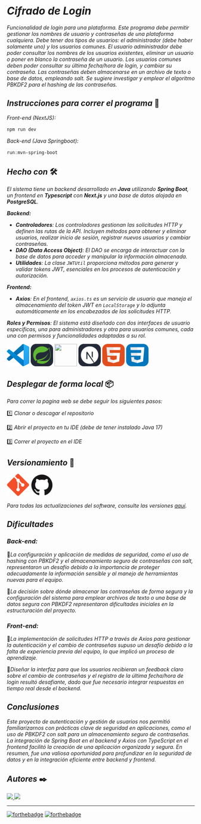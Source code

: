 # ***Cifrado de Login***


*Funcionalidad de login para una plataforma. Este programa debe permitir gestionar los nombres de usuario y contraseñas de una plataforma cualquiera. Debe tener dos tipos de usuarios: el administrador (debe haber solamente uno) y los usuarios comunes. El usuario administrador debe poder consultar los nombres de los usuarios existentes, eliminar un usuario o poner en blanco la contraseña de un usuario. Los usuarios comunes deben poder consultar su última fecha/hora de login, y cambiar su contraseña. Las contraseñas deben almacenarse en un archivo de texto o base de datos, empleando salt. Se sugiere investigar y emplear el algoritmo PBKDF2 para el hashing de las contraseñas.*

## ***Instrucciones para correr el programa*** 📓

*Front-end (NextJS):*

```bash
npm run dev
```

*Back-end (Java Springboot):*

```powershell
run:mvn-spring-boot    
```

## ***Hecho con*** 🛠️

*El sistema tiene un backend desarrollado en **Java** utilizando **Spring Boot**, un frontend en **Typescript** con **Next.js** y una base de datos alojada en **PostgreSQL**.*

***Backend:***
- ***Controladores**: Los controladores gestionan las solicitudes HTTP y definen las rutas de la API. Incluyen métodos para obtener y eliminar usuarios, realizar inicio de sesión, registrar nuevos usuarios y cambiar contraseñas.*
- ***DAO (Data Access Object)**: El DAO se encarga de interactuar con la base de datos para acceder y manipular la información almacenada.*
- ***Utilidades**: La clase `JWTUtil` proporciona métodos para generar y validar tokens JWT, esenciales en los procesos de autenticación y autorización.*

***Frontend:***
- ***Axios**: En el frontend, `axios.ts` es un servicio de usuario que maneja el almacenamiento del token JWT en `LocalStorage` y lo adjunta automáticamente en los encabezados de las solicitudes HTTP.*

***Roles y Permisos**:*
*El sistema está diseñado con dos interfaces de usuario específicas, una para administradores y otra para usuarios comunes, cada una con permisos y funcionalidades adaptadas a su rol.*

<p align="left">
    <a href="https://code.visualstudio.com/" target="_blank"> <img src="https://raw.githubusercontent.com/devicons/devicon/2ae2a900d2f041da66e950e4d48052658d850630/icons/vscode/vscode-original.svg" height="60" width = "60"></a>
    <a href="https://spring.io/projects/spring-boot/" target="_blank"> <img src="https://raw.githubusercontent.com/tandpfun/skill-icons/65dea6c4eaca7da319e552c09f4cf5a9a8dab2c8/icons/Spring-Dark.svg" height="60" width = "60"></a>
    <a href="[https://code.visualstudio.com/](https://gradle.org/install/)](https://www.java.com/es/)" target="_blank"> <img src="https://cdn.jsdelivr.net/gh/devicons/devicon@latest/icons/java/java-original.svg" height="60" width = "60"></a>
        <a href="https://nextjs.org/" target="_blank"> <img src="https://raw.githubusercontent.com/tandpfun/skill-icons/65dea6c4eaca7da319e552c09f4cf5a9a8dab2c8/icons/NextJS-Dark.svg" height="60" width = "60"></a>
            <a href="https://www.w3schools.com/html/" target="_blank"> <img src="https://raw.githubusercontent.com/tandpfun/skill-icons/65dea6c4eaca7da319e552c09f4cf5a9a8dab2c8/icons/HTML.svg" height="60" width = "60"></a>
                <a href="[https://nextjs.org/](https://www.w3schools.com/css/)" target="_blank"> <img src="https://raw.githubusercontent.com/tandpfun/skill-icons/65dea6c4eaca7da319e552c09f4cf5a9a8dab2c8/icons/CSS.svg" height="60" width = "60"></a>
</p>

## ***Desplegar de forma local*** 📦

*Para correr la pagina web se debe seguir los siguientes pasos:*

1️⃣ *Clonar o descagar el repositorio*

2️⃣ *Abrir el proyecto en tu IDE (debe de tener instalado Java 17)*

3️⃣ *Correr el proyecto en el IDE*

## ***Versionamiento*** 📌

<p align="left">
     <a href="https://git-scm.com/" target="_blank"> <img src="https://raw.githubusercontent.com/devicons/devicon/2ae2a900d2f041da66e950e4d48052658d850630/icons/git/git-original.svg" height="60" width = "60"></a>
    <a href="https://github.com/" target="_blank"> <img src="https://raw.githubusercontent.com/devicons/devicon/2ae2a900d2f041da66e950e4d48052658d850630/icons/github/github-original.svg" height="60" width = "60"></a>
</p>

*Para todas las actualizaciones del software, consulte las versiones [aquí](https://github.com/danielaolartebo/PI1-RBE/tags).*


## ***Dificultades***

### *Back-end:*

🔸*La configuración y aplicación de medidas de seguridad, como el uso de hashing con PBKDF2 y el almacenamiento seguro de contraseñas con salt, representaron un desafío debido a la importancia de proteger adecuadamente la información sensible y al manejo de herramientas nuevas para el equipo.*

🔸*La decisión sobre dónde almacenar las contraseñas de forma segura y la configuración del sistema para emplear archivos de texto o una base de datos segura con PBKDF2 representaron dificultades iniciales en la estructuración del proyecto.*

### *Front-end:*

🔸*La implementación de solicitudes HTTP a través de Axios para gestionar la autenticación y el cambio de contraseñas supuso un desafío debido a la falta de experiencia previa del equipo, lo que implicó un proceso de aprendizaje.*

🔸*Diseñar la interfaz para que los usuarios recibieran un feedback claro sobre el cambio de contraseñas y el registro de la última fecha/hora de login resultó desafiante, dado que fue necesario integrar respuestas en tiempo real desde el backend.*


## ***Conclusiones***

*Este proyecto de autenticación y gestión de usuarios nos permitió familiarizarnos con prácticas clave de seguridad en aplicaciones, como el uso de PBKDF2 con salt para un almacenamiento seguro de contraseñas. La integración de Spring Boot en el backend y Axios con TypeScript en el frontend facilitó la creación de una aplicación organizada y segura. En resumen, fue una valiosa oportunidad para profundizar en la seguridad de datos y en la integración eficiente entre backend y frontend.*



## ***Autores*** ✒️

<p align="left">
  <a href="https://github.com/danielaolartebo" target="_blank"> <img src="https://images.weserv.nl/?url=avatars.githubusercontent.com/u/53228651?v=4&h=60&w=60&fit=cover&mask=circle"</a>
  <a href="https://github.com/JPSanin" target="_blank"> <img src="https://images.weserv.nl/?url=avatars.githubusercontent.com/u/53494529?v=4&h=60&w=60&fit=cover&mask=circle"</a>

    
</p>

---

[![forthebadge](https://forthebadge.com/images/badges/built-with-love.svg)](https://forthebadge.com)
[![forthebadge](https://forthebadge.com/images/badges/for-you.svg)](https://forthebadge.com)

